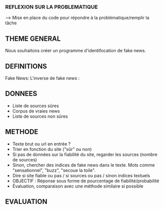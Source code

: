 ### REFLEXION SUR LA PROBLEMATIQUE
--> Mise en place du code pour répondre à la problématique/remplir la tâche

## THEME GENERAL
Nous souhaitons créer un programme d'identifocation de fake news.

## DEFINITIONS
Fake News:
L'inverse de fake news :

## DONNEES
- Liste de sources sûres
- Corpus de vraies news
- Liste de sources non sûres

## METHODE
- Texte brut ou url en entrée ?
- Trier en fonction du site ("sûr" ou non)
- Si pas de données sur la fiabilité du site, regarder les sources (nombre de sources)
- Sinon, chercher des indices de fake news dans le texte. Mots comme "sensationnel", "buzz", "secoue la toile".
- Dire si site fiable ou pas / si sources ou pas / sinon indices textuels
- OBJECTIF : Réponse sous forme de pourcentage de fiabilité/probabilité
- Évaluation, comparaison avec une méthode similaire si possible

## EVALUATION
